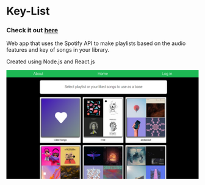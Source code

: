 # Key-List

### Check it out [here](https://blooming-plains-67960.herokuapp.com)

Web app that uses the Spotify API to make playlists based on the audio features and key of songs in your library.

Created using Node.js and React.js

![Playlist page](/src/public/img/playlists.png)
